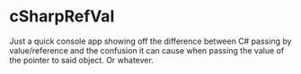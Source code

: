cSharpRefVal
==========

Just a quick console app showing off the difference between C# passing by value/reference and the confusion it can cause when passing the value of the pointer to said object.  Or whatever.